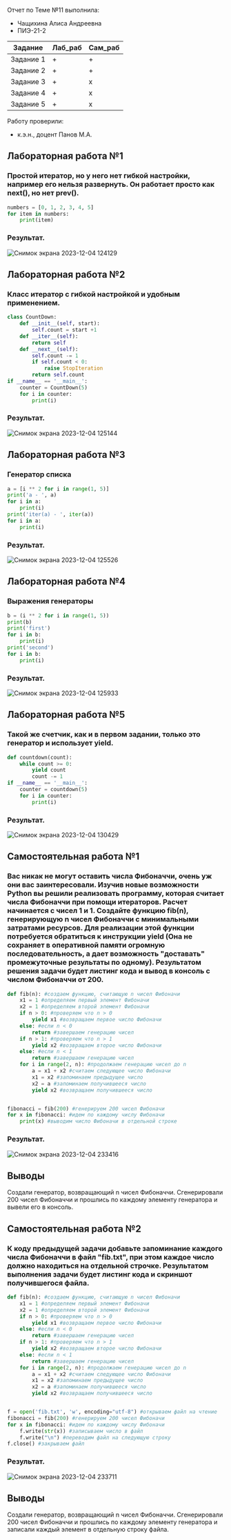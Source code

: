 Отчет по Теме №11 выполнила:
- Чащихина Алиса Андреевна
- ПИЭ-21-2

| Задание | Лаб_раб | Сам_раб |
| ------ | ------ | ------ |
| Задание 1 | + | + |
| Задание 2 | + | + |
| Задание 3 | + | x |
| Задание 4 | + | x |
| Задание 5 | + | x |


Работу проверили:
- к.э.н., доцент Панов М.А.

 ## Лабораторная работа №1
### Простой итератор, но у него нет гибкой настройки, например его нельзя развернуть. Он работает просто как next(), но нет prev().

```python
numbers = [0, 1, 2, 3, 4, 5]
for item in numbers:
    print(item)
```

### Результат.
![Снимок экрана 2023-12-04 124129](https://github.com/AlisaChachihina/Programmnaya_inzheneriya/assets/55950179/d8c71e4e-865e-4388-8166-161bf8cc812d)

 ## Лабораторная работа №2
### Класс итератор с гибкой настройкой и удобным применением.

```python
class CountDown:
    def __init__(self, start):
        self.count = start +1
    def __iter__(self):
        return self
    def __next__(self):
        self.count -= 1
        if self.count < 0:
            raise StopIteration
        return self.count
if __name__ == '__main__':
    counter = CountDown(5)
    for i in counter:
        print(i)
```

### Результат.
![Снимок экрана 2023-12-04 125144](https://github.com/AlisaChachihina/Programmnaya_inzheneriya/assets/55950179/7df27354-fe83-4c93-9f41-9501b17e6e5a)

 ## Лабораторная работа №3
### Генератор списка

```python
a = [i ** 2 for i in range(1, 5)]
print('a - ', a)
for i in a:
    print(i)
print('iter(a) - ', iter(a))
for i in a:
    print(i)
```

### Результат.
![Снимок экрана 2023-12-04 125526](https://github.com/AlisaChachihina/Programmnaya_inzheneriya/assets/55950179/7ac5866b-5db7-41b2-9524-a4f32ccc652f)

 ## Лабораторная работа №4
### Выражения генераторы

```python
b = (i ** 2 for i in range(1, 5))
print(b)
print('first')
for i in b:
    print(i)
print('second')
for i in b:
    print(i)
```

### Результат.
![Снимок экрана 2023-12-04 125933](https://github.com/AlisaChachihina/Programmnaya_inzheneriya/assets/55950179/73348b6a-03d0-45a8-b8d8-278307bcda28)

 ## Лабораторная работа №5
### Такой же счетчик, как и в первом задании, только это генератор и использует yield.

```python
def countdown(count):
    while count >= 0:
        yield count
        count -= 1
if __name__ == '__main__':
    counter = countdown(5)
    for i in counter:
        print(i)
```

### Результат.
![Снимок экрана 2023-12-04 130429](https://github.com/AlisaChachihina/Programmnaya_inzheneriya/assets/55950179/d403f7c8-a680-4d3c-9cb9-1dab981508a1)


 ## Самостоятельная работа №1
### Вас никак не могут оставить числа Фибоначчи, очень уж они вас заинтересовали. Изучив новые возможности Python вы решили реализовать программу, которая считает числа Фибоначчи при помощи итераторов. Расчет начинается с чисел 1 и 1. Создайте функцию fib(n), генерирующую n чисел Фибоначчи с минимальными затратами ресурсов. Для реализации этой функции потребуется обратиться к инструкции yield (Она не сохраняет в оперативной памяти огромную последовательность, а дает возможность "доставать" промежуточные результаты по одному). Результатом решения задачи будет листинг кода и вывод в консоль с числом Фибоначчи от 200.

```python
def fib(n): #создаем функцию, считающую n чисел Фибоначи
    x1 = 1 #определяем первый элемент Фибоначи
    x2 = 1 #определяем второй элемент Фибоначи
    if n > 0: #проверяем что n > 0
        yield x1 #возвращаем первое число Фибоначи
    else: #если n < 0
        return #завершаем генерацию чисел
    if n > 1: #проверяем что n > 1
        yield x2 #возвращаем второе число Фибоначи
    else: #если n < 1
        return #завершаем генерацию чисел
    for i in range(2, n): #продолжаем генерацию чисел до n
        a = x1 + x2 #считаем следующее число Фибоначи
        x1 = x2 #запоминаем предыдущее число
        x2 = a #запоминаем получившееся число
        yield x2 #возвращаем получившееся число


fibonacci = fib(200) #генерируем 200 чисел Фибоначи
for x in fibonacci: #идем по каждому числу Фибоначи
    print(x) #выводим число Фибоначи в отдельной строке
```

### Результат.
![Снимок экрана 2023-12-04 233416](https://github.com/AlisaChachihina/Programmnaya_inzheneriya/assets/55950179/55c70e15-c2de-465c-95ac-262007222a2d)

## Выводы
Создали генератор, возвращающий n чисел Фибоначчи. Сгенерировали 200 чисел Фибоначчи и прошлись по каждому элементу генератора и вывели его в консоль.

 ## Самостоятельная работа №2
### К коду предыдущей задачи добавьте запоминание каждого числа Фибоначчи в файл "fib.txt", при этом каждое число должно находиться на отдельной строчке. Результатом выполнения задачи будет листинг кода и скриншот получившегося файла.

```python
def fib(n): #создаем функцию, считающую n чисел Фибоначи
    x1 = 1 #определяем первый элемент Фибоначи
    x2 = 1 #определяем второй элемент Фибоначи
    if n > 0: #проверяем что n > 0
        yield x1 #возвращаем первое число Фибоначи
    else: #если n < 0
        return #завершаем генерацию чисел
    if n > 1: #проверяем что n > 1
        yield x2 #возвращаем второе число Фибоначи
    else: #если n < 1
        return #завершаем генерацию чисел
    for i in range(2, n): #продолжаем генерацию чисел до n
        a = x1 + x2 #считаем следующее число Фибоначи
        x1 = x2 #запоминаем предыдущее число
        x2 = a #запоминаем получившееся число
        yield x2 #возвращаем получившееся число


f = open('fib.txt', 'w', encoding="utf-8") #открываем файл на чтение
fibonacci = fib(200) #генерируем 200 чисел Фибоначи
for x in fibonacci: #идем по каждому числу Фибоначи
    f.write(str(x)) #записываем число в файл
    f.write("\n") #переводим файл на следующую строку
f.close() #закрываем файл
```

### Результат.
![Снимок экрана 2023-12-04 233711](https://github.com/AlisaChachihina/Programmnaya_inzheneriya/assets/55950179/d4695f0e-9290-43c7-b426-c81cd2f09031)

## Выводы
Создали генератор, возвращающий n чисел Фибоначчи. Сгенерировали 200 чисел Фибоначчи и прошлись по каждому элементу генератора и записали каждый элемент в отдельную строку файла.
